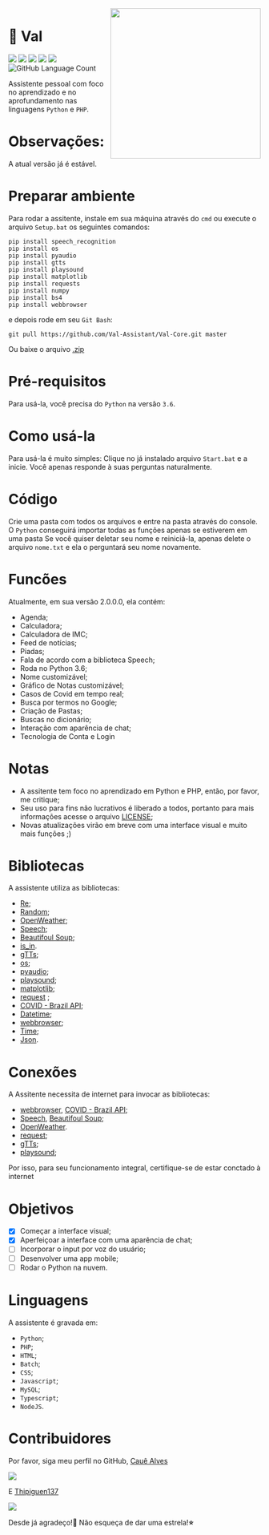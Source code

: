 <img align="right" class = "img" src="https://github.com/caue-alves/Val-Assistente-Pessoal/blob/master/Front-End/pic/20200805_142610.jpg?raw=true" height=300px width=300px>

# 🤖 Val 

![](https://img.shields.io/github/license/Val-Assistant/Val-Core)
![](https://img.shields.io/github/contributors/Val-Assistant/Val-Core)
![](https://img.shields.io/github/languages/top/Val-Assistant/Val-Core)
![](https://img.shields.io/github/repo-size/Val-Assistant/Val-Core)
![](https://img.shields.io/github/commit-activity/m/Val-Assistant/Val-Core)
<img alt="GitHub Language Count" src="https://img.shields.io/github/languages/count/Val-Assistant/Val-Core" />

Assistente pessoal com foco no aprendizado e no aprofundamento nas linguagens `Python` e `PHP`.


# Observações:
A atual versão já é estável.

# Preparar ambiente
Para rodar a assitente, instale em sua máquina através do `cmd` ou execute o arquivo `Setup.bat` os seguintes comandos:
```
pip install speech_recognition
pip install os
pip install pyaudio
pip install gtts
pip install playsound
pip install matplotlib
pip install requests
pip install numpy
pip install bs4
pip install webbrowser
```

e depois rode em seu `Git Bash`:

```
git pull https://github.com/Val-Assistant/Val-Core.git master
``` 

Ou baixe o arquivo [.zip](https://github.com/caue-alves/Val-Assistant/Val-Core/archive/master.zip")

# Pré-requisitos
Para usá-la, você precisa do `Python` na versão `3.6`.

# Como usá-la
Para usá-la é muito simples: Clique no já instalado arquivo `Start.bat` e a inicie. Você apenas responde à suas perguntas naturalmente.

# Código
Crie uma pasta com todos os arquivos e entre na pasta através do console. O `Python` conseguirá importar todas as funções apenas se estiverem em uma pasta
Se você quiser deletar seu nome e reiniciá-la, apenas delete o arquivo `nome.txt` e ela o perguntará seu nome novamente.

# Funcões
Atualmente, em sua versão 2.0.0.0, ela contém:
- Agenda;
- Calculadora;
- Calculadora de IMC;
- Feed de notícias;
- Piadas;
- Fala de acordo com a biblioteca Speech;
- Roda no Python 3.6;
- Nome customizável; 
- Gráfico de Notas customizável;
- Casos de Covid em tempo real;
- Busca por termos no Google;
- Criação de Pastas;
- Buscas no dicionário;
- Interação com aparência de chat;
- Tecnologia de Conta e Login

# Notas
- A assitente tem foco no aprendizado em Python e PHP, então, por favor, me critique;
- Seu uso para fins não lucrativos é liberado a todos, portanto para mais informações acesse o arquivo [LICENSE](https://github.com/caue-alves/Assitente-Pessoal/blob/master/LICENSE.md);
- Novas atualizações virão em breve com uma interface visual e muito mais funções ;)

# Bibliotecas
A assistente utiliza as bibliotecas:
- [Re](https://docs.python.org/3.6/library/re.html);
- [Random](https://docs.python.org/3.6/library/random.html?highlight=random#module-random);
- [OpenWeather](https://openweathermap.org/guide);
- [Speech](https://github.com/Uberi/speech_recognition/tree/master/examples);
- [Beautifoul Soup](https://www.crummy.com/software/BeautifulSoup/bs4/doc/);
- [is_in]().
- [gTTs](https://gtts.readthedocs.io/en/latest/);
- [os](https://docs.python.org/3/library/os.html);
- [pyaudio](http://people.csail.mit.edu/hubert/pyaudio/);
- [playsound](https://github.com/TaylorSMarks/playsound);
- [matplotlib](https://matplotlib.org/);
- [request](https://requests.readthedocs.io/en/master/) ;
- [COVID - Brazil API](https://covid19-brazil-api.now.sh/);
- [Datetime](https://docs.python.org/3/library/datetime.html);
- [webbrowser](https://docs.python.org/3.6/library/webbrowser.html);
- [Time](https://docs.python.org/3/library/time.html);
- [Json](https://docs.python.org/3/library/json.html).

# Conexões
A Assitente necessita de internet para invocar as bibliotecas:
- [webbrowser](https://docs.python.org/3.6/library/webbrowser.html), [COVID - Brazil API](https://covid19-brazil-api.now.sh/); 
- [Speech](https://github.com/Uberi/speech_recognition/tree/master/examples), [Beautifoul Soup](https://www.crummy.com/software/BeautifulSoup/bs4/doc/);
- [OpenWeather](https://openweathermap.org/guide). 
- [request](https://requests.readthedocs.io/en/master/);
- [gTTs](https://gtts.readthedocs.io/en/latest/);
- [playsound](https://github.com/TaylorSMarks/playsound);

Por isso, para seu funcionamento integral, certifique-se de estar conctado à internet

# Objetivos
- [x] Começar a interface visual;
- [x] Aperfeiçoar a interface com uma aparência de chat;
- [ ] Incorporar o input por voz do usuário;
- [ ] Desenvolver uma app mobile;
- [ ] Rodar o Python na nuvem.

# Linguagens
A assistente é gravada em:
- `Python`;
- `PHP`;
- `HTML`;
- `Batch`;
- `CSS`;
- `Javascript`;
- `MySQL`;
- `Typescript`;
- `NodeJS`.

# Contribuidores
Por favor, siga meu perfil no GitHub, [Cauê Alves](https://github.com/caue-alves)

![](https://img.shields.io/github/followers/Caue-Alves?style=social)

E [Thipiguen137](https://github.com/Thipiguen137)

![](https://img.shields.io/github/followers/Thipiguen137?style=social)

Desde já agradeço!💜 Não esqueça de dar uma estrela!**⭐**
